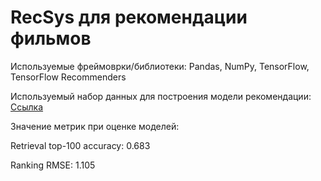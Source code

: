 # RecSys для рекомендации фильмов

Используемые фреймоврки/библиотеки: Pandas, NumPy, TensorFlow, TensorFlow Recommenders

Используемый набор данных для построения модели рекомендации: [Ссылка](https://www.kaggle.com/datasets/rounakbanik/the-movies-dataset)

Значение метрик при оценке моделей:

Retrieval top-100 accuracy: 0.683

Ranking RMSE: 1.105

